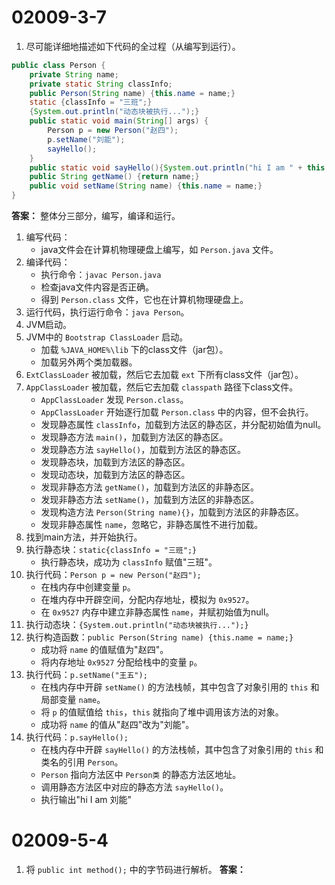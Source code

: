 # 02009-3-7
1. 尽可能详细地描述如下代码的全过程（从编写到运行）。
```java
public class Person {
    private String name;
    private static String classInfo;
    public Person(String name) {this.name = name;}
    static {classInfo = "三班";}
    {System.out.println("动态块被执行...");}
    public static void main(String[] args) {
        Person p = new Person("赵四");
        p.setName("刘能");
        sayHello();
    }
    public static void sayHello(){System.out.println("hi I am " + this.name);}
    public String getName() {return name;}
    public void setName(String name) {this.name = name;}
}
```
**答案：** 整体分三部分，编写，编译和运行。
1. 编写代码：
    - java文件会在计算机物理硬盘上编写，如 `Person.java` 文件。
2. 编译代码：
    - 执行命令：`javac Person.java` 
    - 检查java文件内容是否正确。
    - 得到 `Person.class` 文件，它也在计算机物理硬盘上。
3. 运行代码，执行运行命令：`java Person`。
4. JVM启动。
5. JVM中的 `Bootstrap ClassLoader` 启动。
    - 加载 `%JAVA_HOME%\lib` 下的class文件（jar包）。
    - 加载另外两个类加载器。
6. `ExtClassLoader` 被加载，然后它去加载 `ext` 下所有class文件（jar包）。
7. `AppClassLoader` 被加载，然后它去加载 `classpath` 路径下class文件。
    - `AppClassLoader` 发现 `Person.class`。
    - `AppClassLoader` 开始逐行加载 `Person.class` 中的内容，但不会执行。
    - 发现静态属性 `classInfo`，加载到方法区的静态区，并分配初始值为null。
    - 发现静态方法 `main()`，加载到方法区的静态区。
    - 发现静态方法 `sayHello()`，加载到方法区的静态区。 
    - 发现静态块，加载到方法区的静态区。
    - 发现动态块，加载到方法区的静态区。
    - 发现非静态方法 `getName()`，加载到方法区的非静态区。
    - 发现非静态方法 `setName()`，加载到方法区的非静态区。
    - 发现构造方法 `Person(String name){}`，加载到方法区的非静态区。
    - 发现非静态属性 `name`，忽略它，非静态属性不进行加载。
8. 找到main方法，并开始执行。
9. 执行静态块：`static{classInfo = "三班";}`
    - 执行静态块，成功为 `classInfo` 赋值"三班"。
10. 执行代码：`Person p = new Person("赵四");`
    - 在栈内存中创建变量 `p`。
    - 在堆内存中开辟空间，分配内存地址，模拟为 `0x9527`。
    - 在 `0x9527` 内存中建立非静态属性 `name`，并赋初始值为null。
11. 执行动态块：`{System.out.println("动态块被执行...");}`
12. 执行构造函数：`public Person(String name) {this.name = name;}`
    - 成功将 `name` 的值赋值为"赵四"。
    - 将内存地址 `0x9527` 分配给栈中的变量 `p`。
13. 执行代码：`p.setName("王五");`
    - 在栈内存中开辟 `setName()` 的方法栈帧，其中包含了对象引用的 `this` 和局部变量 `name`。
    - 将 `p` 的值赋值给 `this`，`this` 就指向了堆中调用该方法的对象。
    - 成功将 `name` 的值从"赵四"改为"刘能"。
14. 执行代码：`p.sayHello();`
    - 在栈内存中开辟 `sayHello()` 的方法栈帧，其中包含了对象引用的 `this` 和类名的引用 `Person`。
    - `Person` 指向方法区中 `Person类` 的静态方法区地址。
    - 调用静态方法区中对应的静态方法 `sayHello()`。
    - 执行输出"hi I am 刘能"
    
# 02009-5-4 
 1. 将 `public int method();` 中的字节码进行解析。
 **答案：** 